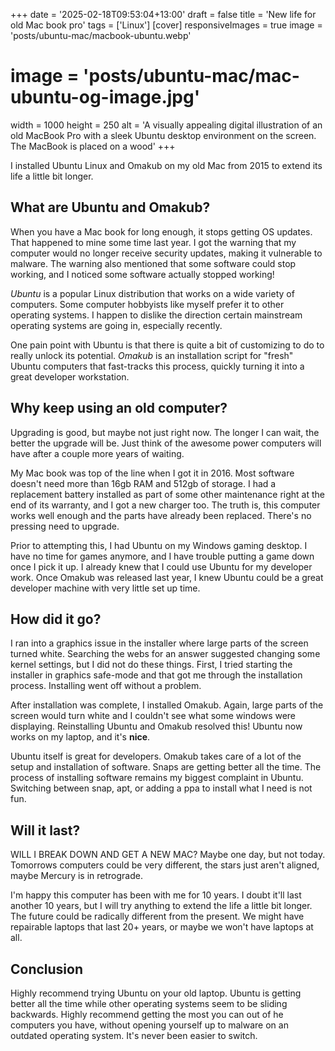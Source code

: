 +++
date = '2025-02-18T09:53:04+13:00'
draft = false
title = 'New life for old Mac book pro'
tags = ['Linux']
[cover]
  responsiveImages = true
  image = 'posts/ubuntu-mac/macbook-ubuntu.webp'
  # image = 'posts/ubuntu-mac/mac-ubuntu-og-image.jpg'
  width = 1000
  height = 250
  alt = 'A visually appealing digital illustration of an old MacBook Pro with a sleek Ubuntu desktop environment on the screen. The MacBook is placed on a wood'
+++

I installed Ubuntu Linux and Omakub on my old Mac from 2015 to extend its life a little bit longer.

## What are Ubuntu and Omakub?

When you have a Mac book for long enough, it stops getting OS updates. That happened to mine some time last year. I got the warning that my computer would no longer receive security updates, making it vulnerable to malware. The warning also mentioned that some software could stop working, and I noticed some software actually stopped working!

*Ubuntu* is a popular Linux distribution that works on a wide variety of computers. Some computer hobbyists like myself prefer it to other operating systems. I happen to dislike the direction certain mainstream operating systems are going in, especially recently.

One pain point with Ubuntu is that there is quite a bit of customizing to do to really unlock its potential. *Omakub* is an installation script for "fresh" Ubuntu computers that fast-tracks this process, quickly turning it into a great developer workstation.

## Why keep using an old computer?

Upgrading is good, but maybe not just right now. The longer I can wait, the better the upgrade will be. Just think of the awesome power computers will have after a couple more years of waiting.

My Mac book was top of the line when I got it in 2016. Most software doesn't need more than 16gb RAM and 512gb of storage. I had a replacement battery installed as part of some other maintenance right at the end of its warranty, and I got a new charger too. The truth is, this computer works well enough and the parts have already been replaced. There's no pressing need to upgrade.

Prior to attempting this, I had Ubuntu on my Windows gaming desktop. I have no time for games anymore, and I have trouble putting a game down once I pick it up. I already knew that I could use Ubuntu for my developer work. Once Omakub was released last year, I knew Ubuntu could be a great developer machine with very little set up time.

## How did it go?

I ran into a graphics issue in the installer where large parts of the screen turned white. Searching the webs for an answer suggested changing some kernel settings, but I did not do these things. First, I tried starting the installer in graphics safe-mode and that got me through the installation process. Installing went off without a problem.

After installation was complete, I installed Omakub. Again, large parts of the screen would turn white and I couldn't see what some windows were displaying. Reinstalling Ubuntu and Omakub resolved this! Ubuntu now works on my laptop, and it's **nice**. 

Ubuntu itself is great for developers. Omakub takes care of a lot of the setup and installation of software. Snaps are getting better all the time. The process of installing software remains my biggest complaint in Ubuntu. Switching between snap, apt, or adding a ppa to install what I need is not fun.

## Will it last?

WILL I BREAK DOWN AND GET A NEW MAC? Maybe one day, but not today. Tomorrows computers could be very different, the stars just aren't aligned, maybe Mercury is in retrograde.

I'm happy this computer has been with me for 10 years. I doubt it'll last another 10 years, but I will try anything to extend the life a little bit longer. The future could be radically different from the present. We might have repairable laptops that last 20+ years, or maybe we won't have laptops at all.

## Conclusion

Highly recommend trying Ubuntu on your old laptop. Ubuntu is getting better all the time while other operating systems seem to be sliding backwards. Highly recommend getting the most you can out of he computers you have, without opening yourself up to malware on an outdated operating system. It's never been easier to switch.
